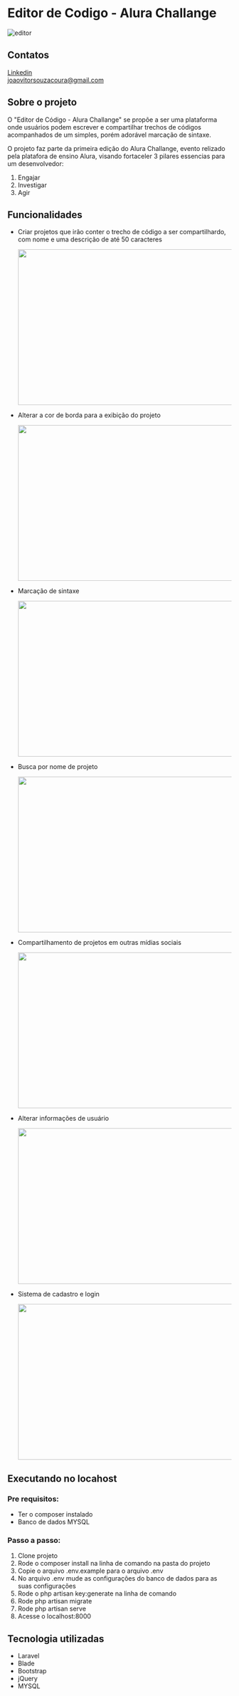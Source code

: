 # Editor de Codigo - Alura Challange



<!--editor-->
![editor](https://i.gyazo.com/00ece030b6655ce923bca591e355e8b2.png)


## Contatos

<a href="https://www.linkedin.com/in/joao-v%C3%ADtor-de-souza-coura-b435381a9/">Linkedin</a>
<br>
<a href="mailto:joaovitorsouzacoura@gmail.com">joaovitorsouzacoura@gmail.com</a>

## Sobre o projeto

<p>O "Editor de Código - Alura Challange" se propõe a ser uma plataforma onde usuários podem escrever e compartilhar trechos de códigos acompanhados de um simples, porém adorável marcação de sintaxe.</p>
<p>O projeto faz parte da primeira edição do Alura Challange, evento relizado pela platafora de ensino Alura, visando fortaceler 3 pilares essencias para um desenvolvedor:</p>
<ol>
  <li>Engajar</li>
  <li>Investigar</li>
  <li>Agir</li>
</ol>
  
## Funcionalidades

<ul>
  <li>
    <p>Criar projetos que irão conter o trecho de código a ser compartilhardo, com nome e uma descrição de até 50 caracteres</p>
    <img src="https://i.gyazo.com/cdbec812d40a119b0f4df41d586dc5aa.gif" width="700" height="350">
  </li>
  <li>
    <p>Alterar a cor de borda para a exibição do projeto</p>
    <img src="https://i.gyazo.com/f9bd308a5b1bce9e7c32cdee0d49a3f0.gif" width="700" height="350">
  </li>
   <li>
    <p>Marcação de sintaxe</p>
    <img src="https://i.gyazo.com/ba6e7f73d9024fb670591de419c89866.gif" width="700" height="350">
  </li>
  <li>
    <p>Busca por nome de projeto</p>
    <img src="https://i.gyazo.com/0d1136b82b1b483fc01fba6d324312a4.gif" width="700" height="350">
  </li>
  <li>
    <p>Compartilhamento de projetos em outras mídias sociais</p>
    <img src="https://i.gyazo.com/2ed8452c1f1a54e25a5c95cb8c0abf74.gif" width="700" height="350">
  </li>
  <li>
    <p>Alterar informações de usuário</p>
    <img src="https://i.gyazo.com/d81b58ac557df46bc0edadf6ceda97b6.gif" width="700" height="350">
  </li>
  <li>
    <p>Sistema de cadastro e login</p>
    <img src="https://i.gyazo.com/fdc06832a9dc6343dfd53f45d03d5a36.gif" width="700" height="350">
  </li>
</ul>

## Executando no locahost

<h3>Pre requisitos:</h3>
<ul>
  <li>Ter o composer instalado</li>
  <li>Banco de dados MYSQL</li>
</ul>

<h3>Passo a passo:</h3>
<ol>
  <li>Clone projeto</li>
  <li>Rode o composer install na linha de comando na pasta do projeto</li>
  <li>Copie o arquivo .env.example para o arquivo .env</li>
  <li>No arquivo .env mude as configurações do banco de dados para as suas configurações</li>
  <li>Rode o php artisan key:generate na linha de comando</li>
  <li>Rode php artisan migrate</li>
  <li>Rode php artisan serve</li>
  <li>Acesse o localhost:8000</li>
</ol>

## Tecnologia utilizadas

<ul>
  <li>Laravel</li>
  <li>Blade</li>
  <li>Bootstrap</li>
  <li>jQuery</li>
  <li>MYSQL</li>
</ul>

